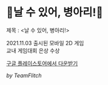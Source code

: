 # 🐥날 수 있어, 병아리!🐥

제목 : <날 수 있어, 병아리!>    

2021.11.03 출시된 모바일 2D 게임  
교내 게임대회 은상 수상  

[구글 플레이스토어에서 다운받기](https://play.google.com/store/apps/details?id=com.TeamFlitch.FlyChick2)

*by TeamFlitch* 
